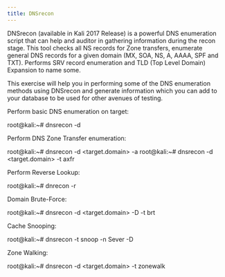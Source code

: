 ```yaml
---
title: DNSrecon
---
```


DNSrecon (available in Kali 2017 Release) is a powerful DNS enumeration script that can help and auditor in gathering information during the recon stage. This tool checks all NS records for Zone transfers, enumerate general DNS records for a given domain (MX, SOA, NS, A, AAAA, SPF and TXT). Performs SRV record enumeration and TLD (Top Level Domain) Expansion to name some.

This exercise will help you in performing some of the DNS enumeration methods using DNSrecon and generate information which you can add to your database to be used for other avenues of testing.

Perform basic DNS enumeration on target:

   root@kali:~# dnsrecon -d <target domain>

Perform DNS Zone Transfer enumeration:

   root@kali:~# dnsrecon -d <target.domain> -a
   root@kali:~# dnsrecon -d <target.domain> -t axfr

Perform Reverse Lookup:

   root@kali:~# dnrecon -r <start-IP-to-end-IP>

Domain Brute-Force:

   root@kali:~# dnsrecon -d <target.domain> -D <namelist> -t brt

Cache Snooping:

   root@kali:~# dnsrecon -t snoop -n Sever -D <Dictionary>

Zone Walking:

   root@kali:~# dnsrecon -d <target.domain> -t zonewalk
